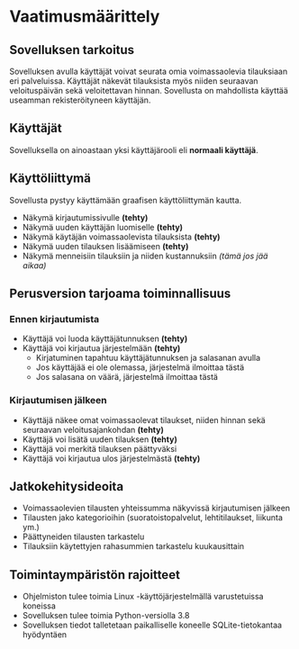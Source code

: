 # Vaatimusmäärittely
## Sovelluksen tarkoitus
Sovelluksen avulla käyttäjät voivat seurata omia voimassaolevia tilauksiaan eri palveluissa. Käyttäjät näkevät tilauksista myös niiden seuraavan veloituspäivän sekä veloitettavan hinnan. Sovellusta on mahdollista käyttää useamman rekisteröityneen käyttäjän.

## Käyttäjät
Sovelluksella on ainoastaan yksi käyttäjärooli eli **normaali käyttäjä**.

## Käyttöliittymä
Sovellusta pystyy käyttämään graafisen käyttöliittymän kautta.
- Näkymä kirjautumissivulle **(tehty)**
- Näkymä uuden käyttäjän luomiselle **(tehty)**
- Näkymä käytäjän voimassaolevista tilauksista **(tehty)**
- Näkymä uuden tilauksen lisäämiseen **(tehty)**
- Näkymä menneisiin tilauksiin ja niiden kustannuksiin *(tämä jos jää aikaa)*

## Perusversion tarjoama toiminnallisuus
### Ennen kirjautumista
- Käyttäjä voi luoda käyttäjätunnuksen **(tehty)**
- Käyttäjä voi kirjautua järjestelmään **(tehty)**
	- Kirjatuminen tapahtuu käyttäjätunnuksen ja salasanan avulla
	- Jos käyttäjää ei ole olemassa, järjestelmä ilmoittaa tästä
	- Jos salasana on väärä, järjestelmä ilmoittaa tästä

### Kirjautumisen jälkeen
- Käyttäjä näkee omat voimassaolevat tilaukset, niiden hinnan sekä seuraavan veloitusajankohdan **(tehty)**
- Käyttäjä voi lisätä uuden tilauksen **(tehty)**
- Käyttäjä voi merkitä tilauksen päättyväksi
- Käyttäjä voi kirjautua ulos järjestelmästä **(tehty)**

## Jatkokehitysideoita
- Voimassaolevien tilausten yhteissumma näkyvissä kirjautumisen jälkeen
- Tilausten jako kategorioihin (suoratoistopalvelut, lehtitilaukset, liikunta ym.)
- Päättyneiden tilausten tarkastelu
- Tilauksiin käytettyjen rahasummien tarkastelu kuukausittain

## Toimintaympäristön rajoitteet
- Ohjelmiston tulee toimia Linux -käyttöjärjestelmällä varustetuissa koneissa
- Sovelluksen tulee toimia Python-versiolla 3.8
- Sovelluksen tiedot talletetaan paikalliselle koneelle SQLite-tietokantaa hyödyntäen
